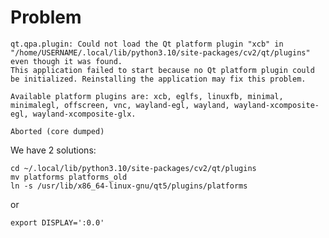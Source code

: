# Problem



    qt.qpa.plugin: Could not load the Qt platform plugin "xcb" in "/home/USERNAME/.local/lib/python3.10/site-packages/cv2/qt/plugins" even though it was found.
    This application failed to start because no Qt platform plugin could be initialized. Reinstalling the application may fix this problem.

    Available platform plugins are: xcb, eglfs, linuxfb, minimal, minimalegl, offscreen, vnc, wayland-egl, wayland, wayland-xcomposite-egl, wayland-xcomposite-glx.

    Aborted (core dumped)

We have 2 solutions:

    cd ~/.local/lib/python3.10/site-packages/cv2/qt/plugins
    mv platforms platforms_old
    ln -s /usr/lib/x86_64-linux-gnu/qt5/plugins/platforms

or

    export DISPLAY=':0.0'

